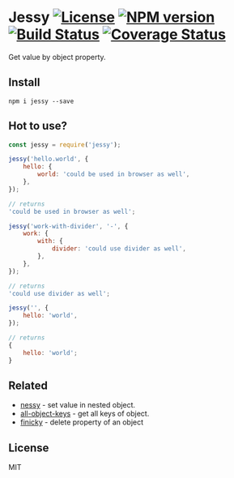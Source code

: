 # Jessy [![License][LicenseIMGURL]][LicenseURL] [![NPM version][NPMIMGURL]][NPMURL] [![Build Status][BuildStatusIMGURL]][BuildStatusURL] [![Coverage Status][CoverageIMGURL]][CoverageURL]


[BuildStatusURL]: https://github.com/coderaiser/jessy/actions?query=workflow%3A%22Node+CI%22 "Build Status"
[BuildStatusIMGURL]: https://github.com/coderaiser/jessy/workflows/Node%20CI/badge.svg
[NPMURL]: https://npmjs.org/package/jessy "npm"
[NPMIMGURL]: https://img.shields.io/npm/v/jessy.svg?style=flat
[LicenseURL]: https://tldrlegal.com/license/mit-license "MIT License"
[LicenseIMGURL]: https://img.shields.io/badge/license-MIT-317BF9.svg?style=flat
[CoverageURL]: https://coveralls.io/github/coderaiser/jessy?branch=master
[CoverageIMGURL]: https://coveralls.io/repos/coderaiser/jessy/badge.svg?branch=master&service=github

Get value by object property.

## Install

`npm i jessy --save`

## Hot to use?

```js
const jessy = require('jessy');

jessy('hello.world', {
    hello: {
        world: 'could be used in browser as well',
    },
});

// returns
'could be used in browser as well';

jessy('work-with-divider', '-', {
    work: {
        with: {
            divider: 'could use divider as well',
        },
    },
});

// returns
'could use divider as well';

jessy('', {
    hello: 'world',
});

// returns
{
    hello: 'world';
}
```

## Related

- [nessy](https://github.com/coderaiser/nessy "nessy") - set value in nested object.
- [all-object-keys](https://github.com/coderaiser/all-object-keys "all-object-keys") - get all keys of object.
- [finicky](https://github.com/coderaiser/finicky "finicky") - delete property of an object

## License

MIT
